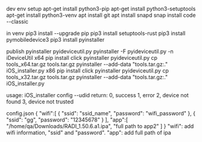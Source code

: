 dev env setup
apt-get install python3-pip
apt-get install python3-setuptools
apt-get install python3-venv
apt install git
apt install snapd
snap install code --classic

in venv
pip3 install --upgrade pip 
pip3 install setuptools-rust
pip3 install pymobiledevice3
pip3 install pyinstaller

publish
pyinstaller pyideviceutil.py
pyinstaller -F pyideviceutil.py -n iDeviceUtil
x64
pip install click
pyinstaller pyideviceutil.py
cp tools_x64.tar.gz tools.tar.gz
pyinstaller --add-data "tools.tar.gz:." iOS_installer.py 
x86
pip install click
pyinstaller pyideviceutil.py
cp tools_x32.tar.gz tools.tar.gz
pyinstaller --add-data "tools.tar.gz:." iOS_installer.py 

usage:
iOS_installer config <path to config.json> --udid <udid>
return:
0, success
1, error
2, device not found 
3, device not trusted

config.json
{
    "wifi":[
        {
            "ssid": "ssid_name",
            "password": "wifi_password"
        },
        {
            "ssid": "gg",
            "password": "12345678"
        }
    ],
    "app":[
        "/home/qa/Downloads/RADI_1.50.6.a1.ipa",
        "full path to app2"
    ]
}
"wifi": add wifi information, "ssid" and "password".
"app": add full path of ipa